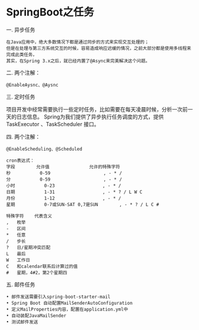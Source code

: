 # SpringBoot之任务

一. 异步任务
  
    在Java应用中，绝大多数情况下都是通过同步的方式来实现交互处理的；
    但是在处理与第三方系统交互的时候，容易造成响应迟缓的情况，之前大部分都是使用多线程来完成此类任务，
    其实，在Spring 3.x之后，就已经内置了@Async来完美解决这个问题。
   
二. 两个注解：

    @EnableAysnc、@Aysnc 

三. 定时任务
  
   项目开发中经常需要执行一些定时任务，比如需要在每天凌晨时候，分析一次前一天的日志信息。
   Spring为我们提供了异步执行任务调度的方式，提供TaskExecutor 、TaskScheduler 接口。
   
四. 两个注解：
  
    @EnableScheduling、@Scheduled
    
    cron表达式：
    字段	      允许值	            允许的特殊字符
    秒           0-59	                , - * /
    分           0-59	                , - * /
    小时           0-23	               , - * /
    日期           1-31	               , - * ? / L W C
    月份           1-12	               , - * /
    星期           0-7或SUN-SAT 0,7是SUN    	, - * ? / L C #
    
    特殊字符	代表含义
    ,	枚举
    -	区间
    *	任意
    /	步长
    ?	日/星期冲突匹配
    L	最后
    W	工作日
    C	和calendar联系后计算过的值
    #	星期，4#2，第2个星期四
    
五. 邮件任务
    
    • 邮件发送需要引入spring-boot-starter-mail
    • Spring Boot 自动配置MailSenderAutoConfiguration
    • 定义MailProperties内容，配置在application.yml中
    • 自动装配JavaMailSender
    • 测试邮件发送
